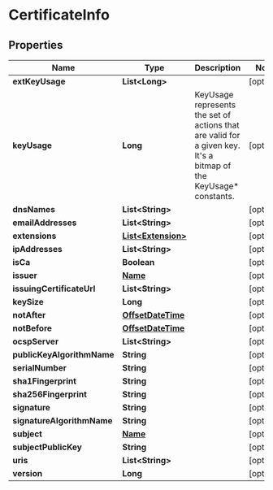

# CertificateInfo

## Properties

Name | Type | Description | Notes
------------ | ------------- | ------------- | -------------
**extKeyUsage** | **List&lt;Long&gt;** |  |  [optional]
**keyUsage** | **Long** | KeyUsage represents the set of actions that are valid for a given key. It&#39;s a bitmap of the KeyUsage* constants. |  [optional]
**dnsNames** | **List&lt;String&gt;** |  |  [optional]
**emailAddresses** | **List&lt;String&gt;** |  |  [optional]
**extensions** | [**List&lt;Extension&gt;**](Extension.md) |  |  [optional]
**ipAddresses** | **List&lt;String&gt;** |  |  [optional]
**isCa** | **Boolean** |  |  [optional]
**issuer** | [**Name**](Name.md) |  |  [optional]
**issuingCertificateUrl** | **List&lt;String&gt;** |  |  [optional]
**keySize** | **Long** |  |  [optional]
**notAfter** | [**OffsetDateTime**](OffsetDateTime.md) |  |  [optional]
**notBefore** | [**OffsetDateTime**](OffsetDateTime.md) |  |  [optional]
**ocspServer** | **List&lt;String&gt;** |  |  [optional]
**publicKeyAlgorithmName** | **String** |  |  [optional]
**serialNumber** | **String** |  |  [optional]
**sha1Fingerprint** | **String** |  |  [optional]
**sha256Fingerprint** | **String** |  |  [optional]
**signature** | **String** |  |  [optional]
**signatureAlgorithmName** | **String** |  |  [optional]
**subject** | [**Name**](Name.md) |  |  [optional]
**subjectPublicKey** | **String** |  |  [optional]
**uris** | **List&lt;String&gt;** |  |  [optional]
**version** | **Long** |  |  [optional]



